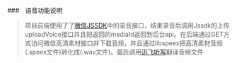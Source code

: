 ###　语音功能说明
> 项目前端使用了了[微信JSSDK](https://work.weixin.qq.com/api/doc#10029)中的录音接口，结束录音后调用Jssdk的上传uploadVoice接口并且把返回的mediaId返回到后台api。在后端通过GET方式访问微信高清素材接口并下载音频，并且通过libspeex把高清素材音频(.speex文件)转化成(.wav文件)。最后调用[迅飞听写](https://www.xfyun.cn/)翻译音频文件
